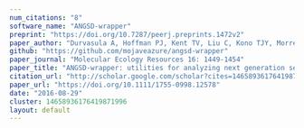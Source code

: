 ```yaml
---
num_citations: "8"
software_name: "ANGSD-wrapper"
preprint: "https://doi.org/10.7287/peerj.preprints.1472v2"
paper_author: "Durvasula A, Hoffman PJ, Kent TV, Liu C, Kono TJY, Morrell PL, Ross-Ibarra J"
github: "https://github.com/mojaveazure/angsd-wrapper"
paper_journal: "Molecular Ecology Resources 16: 1449-1454"
paper_title: "ANGSD-wrapper: utilities for analyzing next generation sequencing data"
citation_url: "http://scholar.google.com/scholar?cites=14658936176419871996&as_sdt=5,24&sciodt=0,24&hl=en"
paper_url: "https://doi.org/10.1111/1755-0998.12578"
date: "2016-08-29"
cluster: 14658936176419871996
layout: default
---
```

